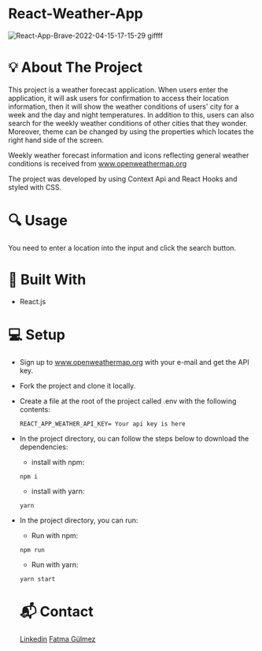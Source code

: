 # React-Weather-App

![React-App-Brave-2022-04-15-17-15-29 giffff](https://user-images.githubusercontent.com/93269500/164030859-3d73e44c-a493-4885-87af-409509d0660a.gif)

# :bulb: About The Project

This project is a weather forecast application. When users enter the application, it will ask users for confirmation to access their location information,
then it will show the weather conditions of users' city for a week and the day and night temperatures.
In addition to this,  users can also search for the weekly weather conditions of other cities that they wonder. Moreover, theme can be changed by using the properties which locates the right hand side of the screen.

Weekly weather forecast information and icons reflecting general weather conditions is received from  www.openweathermap.org 

The project was developed by using Context Api and React Hooks and styled with CSS.

# :mag: Usage
You need to enter a location into the input and click the search button.

# :wrench: Built With
- React.js

# :computer: Setup

- Sign up to www.openweathermap.org with your e-mail and get the API key. 
- Fork the project and clone it locally.
- Create a file at the root of the project called .env with the following contents:
  
  ``` 
  REACT_APP_WEATHER_API_KEY= Your api key is here 
  ```

- In the project directory, ou can follow the steps below to download the dependencies:

  * install with npm:
  ```
  npm i
  ```
  * install with yarn:
  ```
  yarn
  ```
- In the project directory, you can run:
 
  * Run with npm:
  ```
  npm run
  ```
  
  * Run with yarn:
  ```
  yarn start
  ```
  
  # :mailbox_with_mail: Contact
  
  [Linkedin](https://www.linkedin.com/in/fatma-gülmez )
  [Fatma Gülmez]( ffatma.glmz@gmail.com)
  

